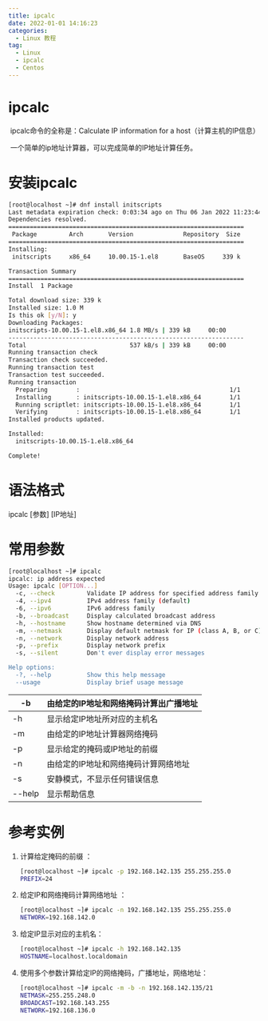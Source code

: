 ```yaml
---
title: ipcalc
date: 2022-01-01 14:16:23
categories:
  - Linux 教程
tag:
  - Linux
  - ipcalc
  - Centos
---
```




#	ipcalc

​	ipcalc命令的全称是：Calculate IP information for a host（计算主机的IP信息）

​	一个简单的ip地址计算器，可以完成简单的IP地址计算任务。
<!--more-->

#	安装ipcalc

```bash
[root@localhost ~]# dnf install initscripts
Last metadata expiration check: 0:03:34 ago on Thu 06 Jan 2022 11:23:44 AM CST.
Dependencies resolved.
==================================================================
 Package         Arch       Version              Repository  Size
==================================================================
Installing:
 initscripts     x86_64     10.00.15-1.el8       BaseOS     339 k

Transaction Summary
==================================================================
Install  1 Package

Total download size: 339 k
Installed size: 1.0 M
Is this ok [y/N]: y
Downloading Packages:
initscripts-10.00.15-1.el8.x86_64 1.8 MB/s | 339 kB     00:00
------------------------------------------------------------------
Total                             537 kB/s | 339 kB     00:00
Running transaction check
Transaction check succeeded.
Running transaction test
Transaction test succeeded.
Running transaction
  Preparing        :                                          1/1
  Installing       : initscripts-10.00.15-1.el8.x86_64        1/1
  Running scriptlet: initscripts-10.00.15-1.el8.x86_64        1/1
  Verifying        : initscripts-10.00.15-1.el8.x86_64        1/1
Installed products updated.

Installed:
  initscripts-10.00.15-1.el8.x86_64

Complete!
```

#	语法格式

ipcalc [参数] [IP地址]

#	常用参数

```bash
[root@localhost ~]# ipcalc
ipcalc: ip address expected
Usage: ipcalc [OPTION...]
  -c, --check         Validate IP address for specified address family
  -4, --ipv4          IPv4 address family (default)
  -6, --ipv6          IPv6 address family
  -b, --broadcast     Display calculated broadcast address
  -h, --hostname      Show hostname determined via DNS
  -m, --netmask       Display default netmask for IP (class A, B, or C)
  -n, --network       Display network address
  -p, --prefix        Display network prefix
  -s, --silent        Don't ever display error messages

Help options:
  -?, --help          Show this help message
  --usage             Display brief usage message
```

| -b     | 由给定的IP地址和网络掩码计算出广播地址 |
| ------ | -------------------------------------- |
| -h     | 显示给定IP地址所对应的主机名           |
| -m     | 由给定的IP地址计算器网络掩码           |
| -p     | 显示给定的掩码或IP地址的前缀           |
| -n     | 由给定的IP地址和网络掩码计算网络地址   |
| -s     | 安静模式，不显示任何错误信息           |
| --help | 显示帮助信息                           |

#	参考实例

1. 计算给定掩码的前缀 ：

   ```bash
   [root@localhost ~]# ipcalc -p 192.168.142.135 255.255.255.0
   PREFIX=24
   ```

2. 给定IP和网络掩码计算网络地址 ：

   ```bash
   [root@localhost ~]# ipcalc -n 192.168.142.135 255.255.255.0
   NETWORK=192.168.142.0
   ```

3. 给定IP显示对应的主机名：

   ```bash
   [root@localhost ~]# ipcalc -h 192.168.142.135
   HOSTNAME=localhost.localdomain
   ```

4. 使用多个参数计算给定IP的网络掩码，广播地址，网络地址：

   ```bash
   [root@localhost ~]# ipcalc -m -b -n 192.168.142.135/21
   NETMASK=255.255.248.0
   BROADCAST=192.168.143.255
   NETWORK=192.168.136.0
   ```

   
